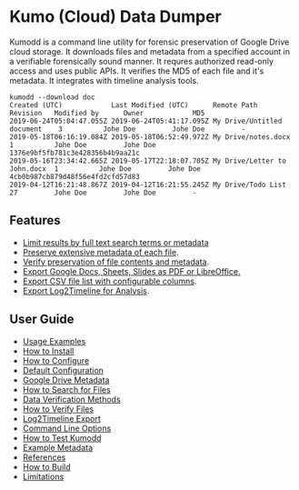 # Kumo (Cloud) Data Dumper

Kumodd is a command line utility for forensic preservation of Google Drive cloud
storage.  It downloads files and metadata from a specified account in a verifiable
forensically sound manner. It requres authorized read-only access and uses public APIs. It
verifies the MD5 of each file and it's metadata. It integrates with timeline analysis
tools.

``` shell
kumodd --download doc
Created (UTC)            Last Modified (UTC)      Remote Path                   Revision   Modified by      Owner            MD5                       
2019-06-24T05:04:47.055Z 2019-06-24T05:41:17.095Z My Drive/Untitled document    3          Johe Doe         Johe Doe         -
2019-05-18T06:16:19.084Z 2019-05-18T06:52:49.972Z My Drive/notes.docx           1          Johe Doe         Johe Doe         1376e9bf5fb781c3e428356b4b9aa21c
2019-05-16T23:34:42.665Z 2019-05-17T22:18:07.705Z My Drive/Letter to John.docx  1          Johe Doe         Johe Doe         4cb0b987cb879d48f56e4fd2cfd57d83
2019-04-12T16:21:48.867Z 2019-04-12T16:21:55.245Z My Drive/Todo List            27         Johe Doe         Johe Doe         -                   
```
## Features
- [Limit results by full text search terms or metadata](guide/Search-Query)
- [Preserve extensive metadata of each file](guide/Example-Metadata).
- [Verify preservation of file contents and metadata](guide/Methods).
- [Export Google Docs, Sheets, Slides as PDF or LibreOffice.](guide/Command-line-options)
- [Export CSV file list with configurable columns](guide/How-to-Configure).
- [Export Log2Timeline for Analysis](guide/Log2Timeline-Export).

## User Guide
* [Usage Examples](guide/How-to-Use-Kumodd)
* [How to Install](guide/How-to-Install)  
* [How to Configure](guide/How-to-Configure)  
* [Default Configuration](guide/Default-configuration)  
* [Google Drive Metadata](guide/Metadata)  
* [How to Search for Files](guide/Search-Query)  
* [Data Verification Methods](guide/Methods)  
* [How to Verify Files](guide/How-to-Verify-Data)  
* [Log2Timeline Export](guide/Log2Timeline-Export)
* [Command Line Options](guide/Command-line-options)  
* [How to Test Kumodd](guide/How-to-Test-Kumodd)  
* [Example Metadata](guide/Example-Metadata)  
* [References](guide/References)  
* [How to Build](devel/How-to-Build)  
* [Limitations](devel/Limitations)  
